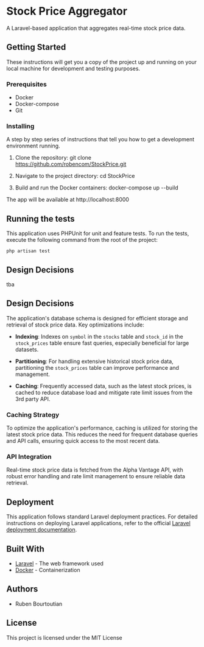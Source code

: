 # Stock Price Aggregator

A Laravel-based application that aggregates real-time stock price data.

## Getting Started

These instructions will get you a copy of the project up and running on your local machine for development and testing purposes.

### Prerequisites

- Docker
- Docker-compose
- Git

### Installing

A step by step series of instructions that tell you how to get a development environment running.

1. Clone the repository:
   git clone https://github.com/robencom/StockPrice.git

2. Navigate to the project directory:
   cd StockPrice

3. Build and run the Docker containers:
   docker-compose up --build


The app will be available at http://localhost:8000

## Running the tests

This application uses PHPUnit for unit and feature tests. To run the tests, execute the following command from the root of the project:

```
php artisan test
```

## Design Decisions
tba

## Design Decisions
The application's database schema is designed for efficient storage and retrieval of stock price data. Key optimizations include:

- **Indexing**: Indexes on `symbol` in the `stocks` table and `stock_id` in the `stock_prices` table ensure fast queries, especially beneficial for large datasets.

- **Partitioning**: For handling extensive historical stock price data, partitioning the `stock_prices` table can improve performance and management.

- **Caching**: Frequently accessed data, such as the latest stock prices, is cached to reduce database load and mitigate rate limit issues from the 3rd party API.

### Caching Strategy

To optimize the application's performance, caching is utilized for storing the latest stock price data. This reduces the need for frequent database queries and API calls, ensuring quick access to the most recent data.

### API Integration

Real-time stock price data is fetched from the Alpha Vantage API, with robust error handling and rate limit management to ensure reliable data retrieval.

## Deployment

This application follows standard Laravel deployment practices. For detailed instructions on deploying Laravel applications, refer to the official [Laravel deployment documentation](https://laravel.com/docs/deployment).

## Built With

* [Laravel](https://laravel.com/) - The web framework used
* [Docker](https://www.docker.com/) - Containerization

## Authors

* Ruben Bourtoutian

## License

This project is licensed under the MIT License
